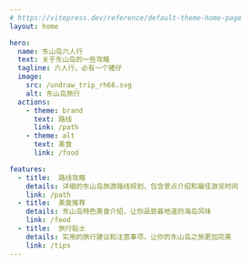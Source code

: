 ```yaml
---
# https://vitepress.dev/reference/default-theme-home-page
layout: home

hero:
  name: 东山岛六人行
  text: 关于东山岛的一些攻略
  tagline: 六人行，必有一个猪仔
  image: 
    src: /undraw_trip_rh66.svg
    alt: 东山岛旅行
  actions:
    - theme: brand
      text: 路线
      link: /path
    - theme: alt 
      text: 美食
      link: /food

features:
  - title:  路线攻略
    details: 详细的东山岛旅游路线规划，包含景点介绍和最佳游览时间
    link: /path
  - title:  美食推荐
    details: 东山岛特色美食介绍，让你品尝最地道的海岛风味
    link: /food
  - title:  旅行贴士
    details: 实用的旅行建议和注意事项，让你的东山岛之旅更加完美
    link: /tips
---
```

